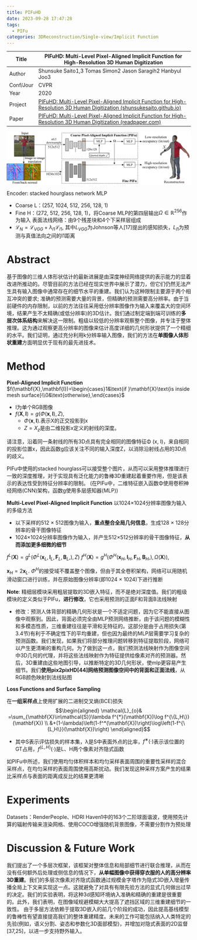 ```yaml
---
title: PIFuHD
date: 2023-09-28 17:47:28
tags:
  - PIFu
categories: 3DReconstruction/Single-view/Implicit Function
---
```


| Title     | PIFuHD: Multi-Level Pixel-Aligned Implicit Function for High-Resolution 3D Human Digitization                                                                                                                |
| --------- | ------------------------------------------------------------------------------------------------------------------------------------------------------------------------------------------------------------ |
| Author    | Shunsuke Saito1,3 Tomas Simon2 Jason Saragih2 Hanbyul Joo3                                                                                                                                                   |
| Conf/Jour | CVPR                                                                                                                                                                                                         |
| Year      | 2020                                                                                                                                                                                                         |
| Project   | [PIFuHD: Multi-Level Pixel-Aligned Implicit Function for High-Resolution 3D Human Digitization (shunsukesaito.github.io)](https://shunsukesaito.github.io/PIFuHD/)                                           |
| Paper     | [PIFuHD: Multi-Level Pixel-Aligned Implicit Function for High-Resolution 3D Human Digitization (readpaper.com)](https://readpaper.com/pdf-annotate/note?pdfId=542688756272230400&noteId=1981107888522777856) |

![image.png](https://raw.githubusercontent.com/qiyun71/Blog_images/main/pictures/20230928175323.png)

Encoder: stacked hourglass network
MLP
- Coarse L：(257, 1024, 512, 256, 128, 1)
- Fine H：(272, 512, 256, 128, 1)，将Coarse MLP的第四层输出$\Omega \in \mathbb{R}^{256}$作为输入
表面法线网络：由9个残差块和4个下采样层组成
- $\mathcal{L}_{N}=\mathcal{L}_{VGG}+\lambda_{l1}\mathcal{L}_{l1},$ 其中$L_{VGG}$为Johnson等人[17]提出的感知损失，$L_{l1}$为预测与真值法向之间的l1距离

<!-- more -->

# Abstract

基于图像的三维人体形状估计的最新进展是由深度神经网络提供的表示能力的显着改进所推动的。尽管目前的方法已经在现实世界中展示了潜力，但它们仍然无法产生具有输入图像中通常存在的细节水平的重建。我们认为这种限制主要源于两个相互冲突的要求; 准确的预测需要大量的背景，但精确的预测需要高分辨率。由于当前硬件的内存限制，以前的方法往往采用低分辨率图像作为输入来覆盖大的空间环境，结果产生不太精确(或低分辨率)的3D估计。我们通过制定端到端可训练的**多层次体系结构**来解决这一限制。粗级以较低的分辨率观察整个图像，并专注于整体推理。这为通过观察更高分辨率的图像来估计高度详细的几何形状提供了一个精细的水平。我们证明，通过充分利用k分辨率输入图像，我们的方法在**单图像人体形状重建**方面明显优于现有的最先进技术。

# Method

**Pixel-Aligned Implicit Function**
$f(\mathbf{X},\mathbf{I})=\begin{cases}1&\text{if }\mathbf{X}\text{is inside mesh surface}\\0&\text{otherwise},\end{cases}$
- I为单个RGB图像
- $f(\mathbf{X},\mathbf{I})=g\left(\Phi\left(\mathbf{x},\mathbf{I}\right),Z\right),$
    - $\Phi\left(\mathbf{x},\mathbf{I}\right).$表示X的正交投影到x
    - $Z = X_{z}$是由二维投影x定义的射线的深度。

请注意，沿着同一条射线的所有3D点具有完全相同的图像特征Φ (x, I)，来自相同的投影位置x，因此函数g应该关注不同的输入深度Z，以消除沿射线占用的3D点的歧义。

PIFu中使用的stacked hourglass可以接受整个图片，从而可以采用整体推理进行一致的深度推理，对于实现具有泛化能力的鲁棒3D重建起着重要作用，但是该表示的表达性受到特征分辨率的限制。
(在PIFu中，二维特征嵌入函数Φ使用卷积神经网络(CNN)架构，函数g使用多层感知器(MLP))

**Multi-Level Pixel-Aligned Implicit Function**
以1024×1024分辨率图像为输入的多级方法
- 以下采样的512 × 512图像为输入，**重点整合全局几何信息**，生成128 × 128分辨率的骨干图像特征
- 1024×1024分辨率图像作为输入，并产生512×512分辨率的骨干图像特征，**从而添加更多细微的细节**


$f^L(\mathbf{X})=g^L\left(\Phi^L\left(\mathbf{x}_L,\mathbf{I}_L,\mathbf{F}_L,\mathbf{B}_L,\right),Z\right)$
$f^{H}\left(\mathbf{X}\right)=g^{H}\left(\Phi^{H}\left(\mathbf{x}_{H},\mathbf{I}_{H},\mathbf{F}_{H},\mathbf{B}_{H},\right),\Omega(\mathbf{X})\right),$

$\mathbf{x}_H=2\mathbf{x}_L.$
$Φ^{H}$的接受域不覆盖整个图像，但由于其全卷积架构，网络可以用随机滑动窗口进行训练，并在原始图像分辨率(即1024 × 1024)下进行推断

**Note**: 精细层模块采用粗层提取的3D嵌入特征，而不是绝对深度值。我们的粗级模块的定义类似于PIFu，**进行修改**，它也采用预测的正面F和背面B法线映射
- 修改：预测人体背部的精确几何形状是一个不适定问题，因为它不能直接从图像中观察到。因此，背面必须完全由MLP预测网络推断，由于该问题的模糊性和多模态性质，三维重建往往是平滑和无特征的。这部分是由于占用损失(第3.4节)有利于不确定性下的平均重建，但也因为最终的MLP层需要学习复杂的预测函数。我们发现，如果我们将部分推理问题转移到特征提取阶段，网络可以产生更清晰的重构几何。为了做到这一点，我们预测法线映射作为图像空间中3D几何的代理，并将这些法线映射作为特征提供给像素对齐的预测器。然后，3D重建由这些地图引导，以推断特定的3D几何形状，使mlp更容易产生细节。我们**使用pix2pixHD[44]网络预测图像空间中的背面和正面法线**，从RGB颜色映射到法线贴图

**Loss Functions and Surface Sampling**

在**一组采样点**上使用扩展的二进制交叉熵(BCE)损失
$$\begin{aligned}
\mathcal{L}_{o}& =\sum_{\mathbf{X}\in\mathcal{S}}\lambda f^{*}(\mathbf{X})\log f^{\{L,H\}}(\mathbf{X})  \\
&+(1-\lambda)\left(1-f^*(\mathbf{X})\right)\log\left(1-f^{\{L,H\}}(\mathbf{X})\right)
\end{aligned}$$

- 其中S表示评估损失的样本集，λ是S中表面外点的比率，$f^{∗}(·)$表示该位置的GT占用，$f^{\{L,H\}}(·)$是L、H两个像素对齐隐式函数

如PIFu中所述，我们使用均匀体积样本和均匀采样表面周围的重要性采样的混合采样点，在均匀采样的表面周围使用高斯扰动。我们发现这种采样方案产生的结果比采样点与表面的距离成反比的结果更清晰

# Experiments

Datasets：RenderPeople、HDRI Haven1中的163个二阶球面谐波，使用预先计算的辐射传输来渲染网格、使用COCO增强随机背景图像，不需要分割作为预处理

# Discussion & Future Work

我们提出了一个多层次框架，该框架对整体信息和局部细节进行联合推理，从而在没有任何额外后处理或侧信息的情况下，**从单幅图像中获得穿衣服的人的高分辨率3D重建**。我们的多层次像素对齐隐式函数通过规模金字塔作为隐式3D嵌入增量传播全局上下文来实现这一点。这就避免了对具有有限先验方法的显式几何做出过早的决定。我们的实验表明，将这种3d感知环境纳入准确和精确的重建是很重要的。此外，我们表明，在图像域规避模糊大大提高了遮挡区域的三维重建细节的一致性。
由于多层方法依赖于提取3D嵌入的前几个阶段的成功，因此提高基线模型的鲁棒性有望直接提高我们的整体重建精度。未来的工作可能包括纳入人类特定的先验(例如，语义分割、姿态和参数化3D面部模型)，并增加对隐式表面的2D监督[37,25]，以进一步支持野外输入。